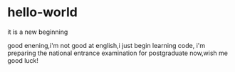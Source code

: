 # hello-world
it is a new beginning

good enening,i'm not good at english,i just begin learning code,
i'm preparing the national entrance examination for postgraduate now,wish me good luck!
